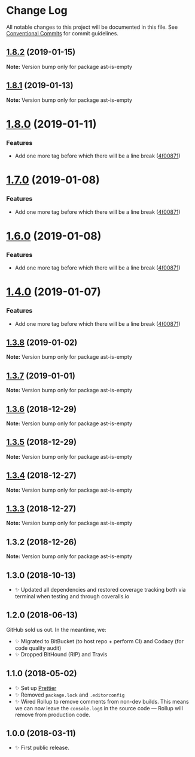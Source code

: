 # Change Log

All notable changes to this project will be documented in this file.
See [Conventional Commits](https://conventionalcommits.org) for commit guidelines.

## [1.8.2](https://bitbucket.org/codsen/codsen/src/master/packages/ast-is-empty/compare/ast-is-empty@1.8.1...ast-is-empty@1.8.2) (2019-01-15)

**Note:** Version bump only for package ast-is-empty





## [1.8.1](https://bitbucket.org/codsen/codsen/src/master/packages/ast-is-empty/compare/ast-is-empty@1.8.0...ast-is-empty@1.8.1) (2019-01-13)

**Note:** Version bump only for package ast-is-empty





# [1.8.0](https://bitbucket.org/codsen/codsen/src/master/packages/ast-is-empty/compare/ast-is-empty@1.3.8...ast-is-empty@1.8.0) (2019-01-11)

### Features

- Add one more tag before which there will be a line break ([4f00871](https://bitbucket.org/codsen/codsen/src/master/packages/ast-is-empty/commits/4f00871))

# [1.7.0](https://bitbucket.org/codsen/codsen/src/master/packages/ast-is-empty/compare/ast-is-empty@1.3.8...ast-is-empty@1.7.0) (2019-01-08)

### Features

- Add one more tag before which there will be a line break ([4f00871](https://bitbucket.org/codsen/codsen/src/master/packages/ast-is-empty/commits/4f00871))

# [1.6.0](https://bitbucket.org/codsen/codsen/src/master/packages/ast-is-empty/compare/ast-is-empty@1.3.8...ast-is-empty@1.6.0) (2019-01-08)

### Features

- Add one more tag before which there will be a line break ([4f00871](https://bitbucket.org/codsen/codsen/src/master/packages/ast-is-empty/commits/4f00871))

# [1.4.0](https://bitbucket.org/codsen/codsen/src/master/packages/ast-is-empty/compare/ast-is-empty@1.3.8...ast-is-empty@1.4.0) (2019-01-07)

### Features

- Add one more tag before which there will be a line break ([4f00871](https://bitbucket.org/codsen/codsen/src/master/packages/ast-is-empty/commits/4f00871))

## [1.3.8](https://bitbucket.org/codsen/codsen/src/master/packages/ast-is-empty/compare/ast-is-empty@1.3.7...ast-is-empty@1.3.8) (2019-01-02)

**Note:** Version bump only for package ast-is-empty

## [1.3.7](https://bitbucket.org/codsen/codsen/src/master/packages/ast-is-empty/compare/ast-is-empty@1.3.6...ast-is-empty@1.3.7) (2019-01-01)

**Note:** Version bump only for package ast-is-empty

## [1.3.6](https://bitbucket.org/codsen/codsen/src/master/packages/ast-is-empty/compare/ast-is-empty@1.3.5...ast-is-empty@1.3.6) (2018-12-29)

**Note:** Version bump only for package ast-is-empty

## [1.3.5](https://bitbucket.org/codsen/codsen/src/master/packages/ast-is-empty/compare/ast-is-empty@1.3.4...ast-is-empty@1.3.5) (2018-12-29)

**Note:** Version bump only for package ast-is-empty

## [1.3.4](https://bitbucket.org/codsen/codsen/src/master/packages/ast-is-empty/compare/ast-is-empty@1.3.3...ast-is-empty@1.3.4) (2018-12-27)

**Note:** Version bump only for package ast-is-empty

## [1.3.3](https://bitbucket.org/codsen/codsen/src/master/packages/ast-is-empty/compare/ast-is-empty@1.3.2...ast-is-empty@1.3.3) (2018-12-27)

**Note:** Version bump only for package ast-is-empty

## 1.3.2 (2018-12-26)

**Note:** Version bump only for package ast-is-empty

## 1.3.0 (2018-10-13)

- ✨ Updated all dependencies and restored coverage tracking both via terminal when testing and through coveralls.io

## 1.2.0 (2018-06-13)

GitHub sold us out. In the meantime, we:

- ✨ Migrated to BitBucket (to host repo + perform CI) and Codacy (for code quality audit)
- ✨ Dropped BitHound (RIP) and Travis

## 1.1.0 (2018-05-02)

- ✨ Set up [Prettier](https://prettier.io)
- ✨ Removed `package.lock` and `.editorconfig`
- ✨ Wired Rollup to remove comments from non-dev builds. This means we can now leave the `console.log`s in the source code — Rollup will remove from production code.

## 1.0.0 (2018-03-11)

- ✨ First public release.
